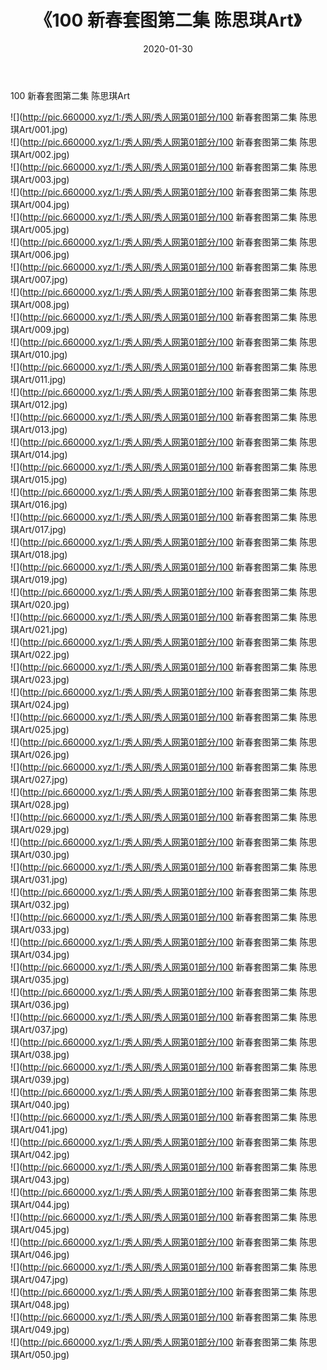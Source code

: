 ﻿---
layout: post
title:  《100 新春套图第二集 陈思琪Art》
date:   2020-01-30
img: http://pic.660000.xyz/1:/秀人网/秀人网第01部分/100 新春套图第二集 陈思琪Art/000.jpg
categories: [美女, 清纯, 唯美]
---

100 新春套图第二集 陈思琪Art

  ![](http://pic.660000.xyz/1:/秀人网/秀人网第01部分/100 新春套图第二集 陈思琪Art/001.jpg) <br> ![](http://pic.660000.xyz/1:/秀人网/秀人网第01部分/100 新春套图第二集 陈思琪Art/002.jpg) <br> ![](http://pic.660000.xyz/1:/秀人网/秀人网第01部分/100 新春套图第二集 陈思琪Art/003.jpg) <br> ![](http://pic.660000.xyz/1:/秀人网/秀人网第01部分/100 新春套图第二集 陈思琪Art/004.jpg) <br> ![](http://pic.660000.xyz/1:/秀人网/秀人网第01部分/100 新春套图第二集 陈思琪Art/005.jpg) <br> ![](http://pic.660000.xyz/1:/秀人网/秀人网第01部分/100 新春套图第二集 陈思琪Art/006.jpg) <br> ![](http://pic.660000.xyz/1:/秀人网/秀人网第01部分/100 新春套图第二集 陈思琪Art/007.jpg) <br> ![](http://pic.660000.xyz/1:/秀人网/秀人网第01部分/100 新春套图第二集 陈思琪Art/008.jpg) <br> ![](http://pic.660000.xyz/1:/秀人网/秀人网第01部分/100 新春套图第二集 陈思琪Art/009.jpg) <br> ![](http://pic.660000.xyz/1:/秀人网/秀人网第01部分/100 新春套图第二集 陈思琪Art/010.jpg) <br> ![](http://pic.660000.xyz/1:/秀人网/秀人网第01部分/100 新春套图第二集 陈思琪Art/011.jpg) <br> ![](http://pic.660000.xyz/1:/秀人网/秀人网第01部分/100 新春套图第二集 陈思琪Art/012.jpg) <br> ![](http://pic.660000.xyz/1:/秀人网/秀人网第01部分/100 新春套图第二集 陈思琪Art/013.jpg) <br> ![](http://pic.660000.xyz/1:/秀人网/秀人网第01部分/100 新春套图第二集 陈思琪Art/014.jpg) <br> ![](http://pic.660000.xyz/1:/秀人网/秀人网第01部分/100 新春套图第二集 陈思琪Art/015.jpg) <br> ![](http://pic.660000.xyz/1:/秀人网/秀人网第01部分/100 新春套图第二集 陈思琪Art/016.jpg) <br> ![](http://pic.660000.xyz/1:/秀人网/秀人网第01部分/100 新春套图第二集 陈思琪Art/017.jpg) <br> ![](http://pic.660000.xyz/1:/秀人网/秀人网第01部分/100 新春套图第二集 陈思琪Art/018.jpg) <br> ![](http://pic.660000.xyz/1:/秀人网/秀人网第01部分/100 新春套图第二集 陈思琪Art/019.jpg) <br> ![](http://pic.660000.xyz/1:/秀人网/秀人网第01部分/100 新春套图第二集 陈思琪Art/020.jpg) <br> ![](http://pic.660000.xyz/1:/秀人网/秀人网第01部分/100 新春套图第二集 陈思琪Art/021.jpg) <br> ![](http://pic.660000.xyz/1:/秀人网/秀人网第01部分/100 新春套图第二集 陈思琪Art/022.jpg) <br> ![](http://pic.660000.xyz/1:/秀人网/秀人网第01部分/100 新春套图第二集 陈思琪Art/023.jpg) <br> ![](http://pic.660000.xyz/1:/秀人网/秀人网第01部分/100 新春套图第二集 陈思琪Art/024.jpg) <br> ![](http://pic.660000.xyz/1:/秀人网/秀人网第01部分/100 新春套图第二集 陈思琪Art/025.jpg) <br> ![](http://pic.660000.xyz/1:/秀人网/秀人网第01部分/100 新春套图第二集 陈思琪Art/026.jpg) <br> ![](http://pic.660000.xyz/1:/秀人网/秀人网第01部分/100 新春套图第二集 陈思琪Art/027.jpg) <br> ![](http://pic.660000.xyz/1:/秀人网/秀人网第01部分/100 新春套图第二集 陈思琪Art/028.jpg) <br> ![](http://pic.660000.xyz/1:/秀人网/秀人网第01部分/100 新春套图第二集 陈思琪Art/029.jpg) <br> ![](http://pic.660000.xyz/1:/秀人网/秀人网第01部分/100 新春套图第二集 陈思琪Art/030.jpg) <br> ![](http://pic.660000.xyz/1:/秀人网/秀人网第01部分/100 新春套图第二集 陈思琪Art/031.jpg) <br> ![](http://pic.660000.xyz/1:/秀人网/秀人网第01部分/100 新春套图第二集 陈思琪Art/032.jpg) <br> ![](http://pic.660000.xyz/1:/秀人网/秀人网第01部分/100 新春套图第二集 陈思琪Art/033.jpg) <br> ![](http://pic.660000.xyz/1:/秀人网/秀人网第01部分/100 新春套图第二集 陈思琪Art/034.jpg) <br> ![](http://pic.660000.xyz/1:/秀人网/秀人网第01部分/100 新春套图第二集 陈思琪Art/035.jpg) <br> ![](http://pic.660000.xyz/1:/秀人网/秀人网第01部分/100 新春套图第二集 陈思琪Art/036.jpg) <br> ![](http://pic.660000.xyz/1:/秀人网/秀人网第01部分/100 新春套图第二集 陈思琪Art/037.jpg) <br> ![](http://pic.660000.xyz/1:/秀人网/秀人网第01部分/100 新春套图第二集 陈思琪Art/038.jpg) <br> ![](http://pic.660000.xyz/1:/秀人网/秀人网第01部分/100 新春套图第二集 陈思琪Art/039.jpg) <br> ![](http://pic.660000.xyz/1:/秀人网/秀人网第01部分/100 新春套图第二集 陈思琪Art/040.jpg) <br> ![](http://pic.660000.xyz/1:/秀人网/秀人网第01部分/100 新春套图第二集 陈思琪Art/041.jpg) <br> ![](http://pic.660000.xyz/1:/秀人网/秀人网第01部分/100 新春套图第二集 陈思琪Art/042.jpg) <br> ![](http://pic.660000.xyz/1:/秀人网/秀人网第01部分/100 新春套图第二集 陈思琪Art/043.jpg) <br> ![](http://pic.660000.xyz/1:/秀人网/秀人网第01部分/100 新春套图第二集 陈思琪Art/044.jpg) <br> ![](http://pic.660000.xyz/1:/秀人网/秀人网第01部分/100 新春套图第二集 陈思琪Art/045.jpg) <br> ![](http://pic.660000.xyz/1:/秀人网/秀人网第01部分/100 新春套图第二集 陈思琪Art/046.jpg) <br> ![](http://pic.660000.xyz/1:/秀人网/秀人网第01部分/100 新春套图第二集 陈思琪Art/047.jpg) <br> ![](http://pic.660000.xyz/1:/秀人网/秀人网第01部分/100 新春套图第二集 陈思琪Art/048.jpg) <br> ![](http://pic.660000.xyz/1:/秀人网/秀人网第01部分/100 新春套图第二集 陈思琪Art/049.jpg) <br> ![](http://pic.660000.xyz/1:/秀人网/秀人网第01部分/100 新春套图第二集 陈思琪Art/050.jpg) <br>